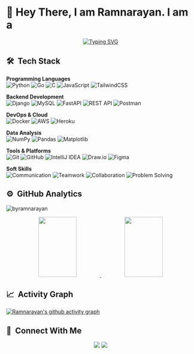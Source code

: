 # 🤗 Hey There, I am Ramnarayan. I am a
 
<p align="center"> 
  <a href="https://git.io/typing-svg"><img src="https://readme-typing-svg.herokuapp.com?font=Georgia&size=30&duration=2500&pause=1000&color=000000&center=true&vCenter=true&width=500&lines=Computer+Engineering+Student;Tech+Enthusiast;Programming+problem+solving;+Leetcode" alt="Typing SVG" /></a>
</p>

## 🛠 &nbsp;Tech Stack

**Programming Languages**  
![Python](https://img.shields.io/badge/python-%2314354C.svg?style=for-the-badge&logo=python&logoColor=white)
![Go](https://img.shields.io/badge/go-%2300ADD8.svg?style=for-the-badge&logo=go&logoColor=white)
![C](https://img.shields.io/badge/c-%2300599C.svg?style=for-the-badge&logo=c&logoColor=white)
![JavaScript](https://img.shields.io/badge/javascript-%23323330.svg?style=for-the-badge&logo=javascript&logoColor=%23F7DF1E)
![TailwindCSS](https://img.shields.io/badge/tailwindcss-%2338B2AC.svg?style=for-the-badge&logo=tailwind-css&logoColor=white)

**Backend Development**  
![Django](https://img.shields.io/badge/django-%23092E20.svg?style=for-the-badge&logo=django&logoColor=white)
![MySQL](https://img.shields.io/badge/MySQL-%2307405e.svg?style=for-the-badge&logo=mysql&logoColor=white)
![FastAPI](https://img.shields.io/badge/FastAPI-005571?style=for-the-badge&logo=fastapi)
![REST API](https://img.shields.io/badge/REST%20API-%23404d59.svg?style=for-the-badge&logo=rest&logoColor=%2361DAFB)
![Postman](https://img.shields.io/badge/Postman-FF6C37?style=for-the-badge&logo=postman&logoColor=white)


**DevOps & Cloud** \
![Docker](https://img.shields.io/badge/docker-%230db7ed.svg?style=for-the-badge&logo=docker&logoColor=white)
![AWS](https://img.shields.io/badge/AWS-%23FF9900.svg?style=for-the-badge&logo=amazon-aws&logoColor=white)
![Heroku](https://img.shields.io/badge/heroku-%23430098.svg?style=for-the-badge&logo=heroku&logoColor=white)

**Data Analysis** \
![NumPy](https://img.shields.io/badge/numpy-%23013243.svg?style=for-the-badge&logo=numpy&logoColor=white)
![Pandas](https://img.shields.io/badge/pandas-%23150458.svg?style=for-the-badge&logo=pandas&logoColor=white)
![Matplotlib](https://img.shields.io/badge/Matplotlib-%23ffffff.svg?style=for-the-badge&logo=Matplotlib&logoColor=black)

**Tools & Platforms** \
![Git](https://img.shields.io/badge/git-%23F05033.svg?style=for-the-badge&logo=git&logoColor=white)
![GitHub](https://img.shields.io/badge/github-%23121011.svg?style=for-the-badge&logo=github&logoColor=white)
![IntelliJ IDEA](https://img.shields.io/badge/IntelliJIDEA-000000.svg?style=for-the-badge&logo=intellij-idea&logoColor=white)
![Draw.io](https://img.shields.io/badge/draw.io-%23F08705.svg?style=for-the-badge&logo=diagrams.net&logoColor=white)
![Figma](https://img.shields.io/badge/figma-%23F24E1E.svg?style=for-the-badge&logo=figma&logoColor=white)

**Soft Skills** \
![Communication](https://img.shields.io/badge/Communication-%23FF5722.svg?style=for-the-badge)
![Teamwork](https://img.shields.io/badge/Teamwork-%234CAF50.svg?style=for-the-badge)
![Collaboration](https://img.shields.io/badge/Collaboration-%232196F3.svg?style=for-the-badge)
![Problem Solving](https://img.shields.io/badge/Problem%20Solving-%239C27B0.svg?style=for-the-badge)



## ⚙️ &nbsp;GitHub Analytics
<p align="left"> <img src="https://komarev.com/ghpvc/?username=byramnarayan&label=Profile%20views&color=brightgreen&style=flat-square" alt="byramnarayan" /> </p>
<p align="center">
<a href="https://github.com/byramnarayan">
  <img height="160em" width="45%" src="https://github-readme-stats-eight-theta.vercel.app/api?username=byramnarayan&show_icons=true&theme=algolia&include_all_commits=true&count_private=true"/>
  <img height="160em" width="45%" src="https://github-readme-stats-eight-theta.vercel.app/api/top-langs/?username=byramnarayan&layout=compact&langs_count=8&theme=algolia"/>
</a>
</p>

## 📈 &nbsp;Activity Graph
[![Ramnarayan's github activity graph](https://github-readme-activity-graph.vercel.app/graph?username=byramnarayan&theme=tokyo-night)](https://github.com/byramnarayan/github-readme-activity-graph)


## 🔗 &nbsp;Connect With Me
<p align="center">
<a href="mailto:byramnarayan@gmail.com"><img src="https://img.shields.io/badge/-byramnarayn@gmail.com-D14836?style=flat-square&logo=Gmail&logoColor=white"/></a>
<a href="https://linkedin.com/in/byramnarayan"><img src="https://img.shields.io/badge/-byramnarayan-0077B5?style=flat-square&logo=Linkedin&logoColor=white"/></a>
</p>


